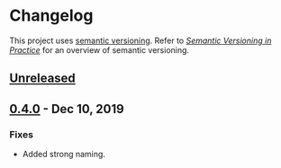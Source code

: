 # Changelog
This project uses [semantic versioning](http://semver.org/spec/v2.0.0.html). Refer to 
*[Semantic Versioning in Practice](https://www.jering.tech/articles/semantic-versioning-in-practice)*
for an overview of semantic versioning.

## [Unreleased](https://github.com/JeremyTCD/IocServices.System/compare/0.4.0...HEAD)

## [0.4.0](https://github.com/JeremyTCD/IocServices.System/compare/0.3.0...0.4.0) - Dec 10, 2019
### Fixes
- Added strong naming.